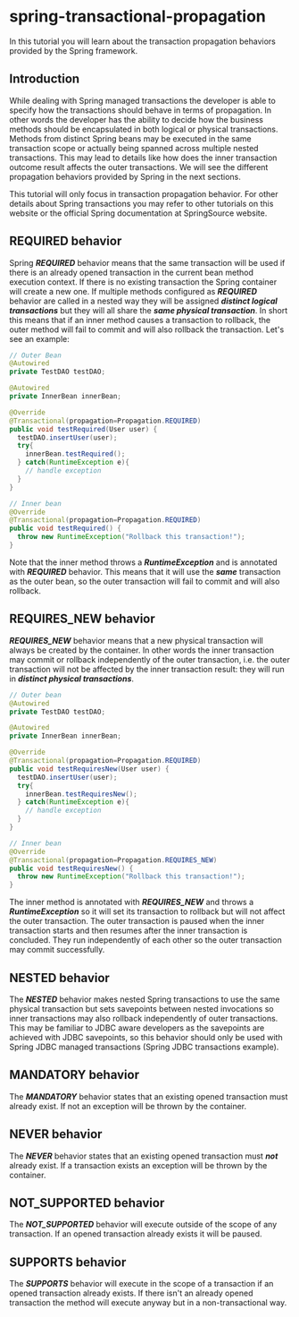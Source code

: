 # spring-transactional-propagation
In this tutorial you will learn about the transaction propagation behaviors provided by the Spring framework.

## Introduction
While dealing with Spring managed transactions the developer is able to specify how the transactions should behave in terms of propagation. In other words the developer has the ability to decide how the business methods should be encapsulated in both logical or physical transactions. Methods from distinct Spring beans may be executed in the same transaction scope or actually being spanned across multiple nested transactions. This may lead to details like how does the inner transaction outcome result affects the outer transactions. We will see the different propagation behaviors provided by Spring in the next sections.

This tutorial will only focus in transaction propagation behavior. For other details about Spring transactions you may refer to other tutorials on this website or the official Spring documentation at SpringSource website.

## REQUIRED behavior
Spring ***REQUIRED*** behavior means that the same transaction will be used if there is an already opened transaction in the current bean method execution context. If there is no existing transaction the Spring container will create a new one. If multiple methods configured as ***REQUIRED*** behavior are called in a nested way they will be assigned ***distinct logical transactions*** but they will all share the ***same physical transaction***. In short this means that if an inner method causes a transaction to rollback, the outer method will fail to commit and will also rollback the transaction. Let's see an example:


```java
// Outer Bean
@Autowired
private TestDAO testDAO;

@Autowired
private InnerBean innerBean;

@Override
@Transactional(propagation=Propagation.REQUIRED)
public void testRequired(User user) {
  testDAO.insertUser(user);
  try{
    innerBean.testRequired();
  } catch(RuntimeException e){
    // handle exception
  }
}
```

```java
// Inner bean
@Override
@Transactional(propagation=Propagation.REQUIRED)
public void testRequired() {
  throw new RuntimeException("Rollback this transaction!");
}
```
Note that the inner method throws a ***RuntimeException*** and is annotated with ***REQUIRED*** behavior. This means that it will use the ***same*** transaction as the outer bean, so the outer transaction will fail to commit and will also rollback.


## REQUIRES_NEW behavior
***REQUIRES_NEW*** behavior means that a new physical transaction will always be created by the container. In other words the inner transaction may commit or rollback independently of the outer transaction, i.e. the outer transaction will not be affected by the inner transaction result: they will run in ***distinct physical transactions***.

```java
// Outer bean
@Autowired
private TestDAO testDAO;

@Autowired
private InnerBean innerBean;

@Override
@Transactional(propagation=Propagation.REQUIRED)
public void testRequiresNew(User user) {
  testDAO.insertUser(user);
  try{
    innerBean.testRequiresNew();
  } catch(RuntimeException e){
    // handle exception
  }
}
```
```java
// Inner bean
@Override
@Transactional(propagation=Propagation.REQUIRES_NEW)
public void testRequiresNew() {
  throw new RuntimeException("Rollback this transaction!");
}
```
The inner method is annotated with ***REQUIRES_NEW*** and throws a ***RuntimeException*** so it will set its transaction to rollback but will not affect the outer transaction. The outer transaction is paused when the inner transaction starts and then resumes after the inner transaction is concluded. They run independently of each other so the outer transaction may commit successfully.


## NESTED behavior
The ***NESTED*** behavior makes nested Spring transactions to use the same physical transaction but sets savepoints between nested invocations so inner transactions may also rollback independently of outer transactions. This may be familiar to JDBC aware developers as the savepoints are achieved with JDBC savepoints, so this behavior should only be used with Spring JDBC managed transactions (Spring JDBC transactions example).


## MANDATORY behavior
The ***MANDATORY*** behavior states that an existing opened transaction must already exist. If not an exception will be thrown by the container.


## NEVER behavior
The ***NEVER*** behavior states that an existing opened transaction must ***not*** already exist. If a transaction exists an exception will be thrown by the container.


## NOT_SUPPORTED behavior
The ***NOT_SUPPORTED*** behavior will execute outside of the scope of any transaction. If an opened transaction already exists it will be paused.


## SUPPORTS behavior
The ***SUPPORTS*** behavior will execute in the scope of a transaction if an opened transaction already exists. If there isn't an already opened transaction the method will execute anyway but in a non-transactional way.
